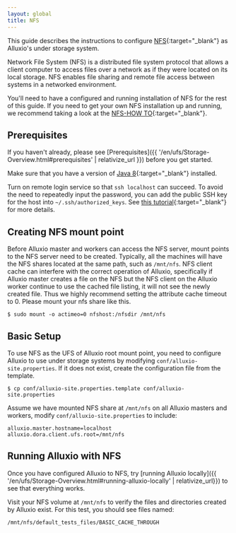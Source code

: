 ```yaml
---
layout: global
title: NFS
---
```



This guide describes the instructions to configure [NFS](http://nfs.sourceforge.net){:target="_blank"} as Alluxio's under
storage system.

Network File System (NFS) is a distributed file system protocol that allows a client computer to access files over a network as if they were located on its local storage. NFS enables file sharing and remote file access between systems in a networked environment.

You'll need to have a configured and running installation of NFS for the rest of this guide.
If you need to get your own NFS installation up and running, we recommend taking a look at the
[NFS-HOW TO](http://nfs.sourceforge.net/nfs-howto/){:target="_blank"}.

## Prerequisites

If you haven't already, please see [Prerequisites]({{ '/en/ufs/Storage-Overview.html#prerequisites' | relativize_url }}) before you get started.

Make sure that you have a version of
[Java 8](https://adoptopenjdk.net/releases.html?variant=openjdk8&jvmVariant=hotspot){:target="_blank"} installed.

Turn on remote login service so that `ssh localhost` can succeed. To avoid the need to
repeatedly input the password, you can add the public SSH key for the host into
`~/.ssh/authorized_keys`. See [this tutorial](http://www.linuxproblem.org/art_9.html){:target="_blank"} for more details.

## Creating NFS mount point

Before Alluxio master and workers can access the NFS server, mount points to the NFS server need to be created.
Typically, all the machines will have the NFS shares located at the same path, such as `/mnt/nfs`.
NFS client cache can interfere with the correct operation of Alluxio, specifically if Alluxio master creates a file on the NFS but the NFS client on the Alluxio worker continue to use the cached file listing, it will not see the newly created file. 
Thus we highly recommend setting the attribute cache timeout to 0. 
Please mount your nfs share like this. 

```shell
$ sudo mount -o actimeo=0 nfshost:/nfsdir /mnt/nfs
```

## Basic Setup

To use NFS as the UFS of Alluxio root mount point, you need to configure Alluxio to use under storage systems by modifying `conf/alluxio-site.properties`. If it does not exist, create the configuration file from the template.

```shell
$ cp conf/alluxio-site.properties.template conf/alluxio-site.properties
```

Assume we have mounted NFS share at `/mnt/nfs` on all Alluxio masters and workers, modify `conf/alluxio-site.properties` to include:

```properties
alluxio.master.hostname=localhost
alluxio.dora.client.ufs.root=/mnt/nfs
```

## Running Alluxio with NFS

Once you have configured Alluxio to NFS, try [running Alluxio locally]({{ '/en/ufs/Storage-Overview.html#running-alluxio-locally' | relativize_url}}) to see that everything works.

Visit your NFS volume at `/mnt/nfs` to verify the files and directories created by Alluxio exist.
For this test, you should see files named:

```
/mnt/nfs/default_tests_files/BASIC_CACHE_THROUGH
```

<!-- Run the following command to start Alluxio filesystem.

```shell
$ ./bin/alluxio-mount.sh SudoMount
$ ./bin/alluxio format
$ ./bin/alluxio-start.sh local
```

To verify that Alluxio is running, you can visit
[http://localhost:19999](http://localhost:19999), or see the log in the `logs` folder.

Run a simple example program:

```shell
$ ./bin/alluxio runTests
```

Visit your NFS volume at `/mnt/nfs` to verify the files and directories created by Alluxio exist.
For this test, you should see files named:

```
/mnt/nfs/default_tests_files/BASIC_CACHE_THROUGH
```

Stop Alluxio by running:

```shell
$ ./bin/alluxio-stop.sh local
``` -->
